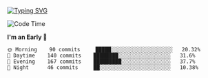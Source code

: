 [![Typing SVG](https://readme-typing-svg.demolab.com?font=Fira+Code&pause=1000&width=435&lines=Welcome+to+theArjun's+Profile)](https://git.io/typing-svg)


<!--START_SECTION:waka-->
![Code Time](http://img.shields.io/badge/Code%20Time-2%2C902%20hrs%2040%20mins-blue)

**I'm an Early 🐤** 

```text
🌞 Morning    90 commits     █████░░░░░░░░░░░░░░░░░░░░   20.32% 
🌆 Daytime    140 commits    ████████░░░░░░░░░░░░░░░░░   31.6% 
🌃 Evening    167 commits    █████████░░░░░░░░░░░░░░░░   37.7% 
🌙 Night      46 commits     ██░░░░░░░░░░░░░░░░░░░░░░░   10.38%

```



<!--END_SECTION:waka-->